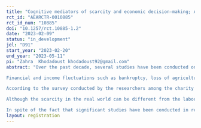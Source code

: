 ```yaml
---
title: "Cognitive mediators of scarcity and economic decision-making; A lab experiment"
rct_id: "AEARCTR-0010885"
rct_id_num: "10885"
doi: "10.1257/rct.10885-1.2"
date: "2023-02-09"
status: "in_development"
jel: "D91"
start_year: "2023-02-20"
end_year: "2023-05-11"
pi: "Zahra  Khodadoust khodadoust92@gmail.com"
abstract: "Over the past decade, several studies have been conducted on the topic of scarcity and its impact on behavior and decision-making. The expansion of interdisciplinary studies of economics and psychology with the advancement of the tools and methods of behavioral and cognitive experiments, especially in the field of brain research, has led to interesting information in this area. Researchers have used the scarcity literature to study and better understand the behavior of consumers, workers, farmers, shoppers, villagers, retailers, etc. in various situations when they experience scarcity of time, food, money, income, liquidity, and so on.
Financial and income fluctuations such as bankruptcy, loss of agricultural products due to natural disasters, high inflation, financial pressure due to large expenses such as buying a house, marriage, and illness, and periods of unemployment due to changing jobs or economic recession, all of these cases which can influence people's perception of resource scarcity. Investigating whether people in such conditions are more prone to make non-optimal decisions is one of the results that studies in the field of decision-making in scarcity can lead to. Since poverty is defined as financial scarcity in its chronic and acute forms, several studies have been conducted with the aim of investigating the behaviors of the poor using the literature on scarcity.
According to the survey conducted by the researchers among the charity's clients in Mashhad, lack of effort to get out of adversity situations, use of employment loans for consumption expenses, marriage of children at a young age, unwillingness to study and skill training, employment in low-income activities Without insurance, despite the offer of better jobs and multiple addictions were ineffective behaviors of clients.
Although the scarcity in the real world can be different from the laboratory conditions in terms of intensity and duration, but studying in a laboratory experiment is always a prerequisite for the accurate and appropriate design of Community-based and field interventions in each area. The cognitive approach to the problem of scarcity and the non-optimal behavior of people in the conditions of scarcity is a new explanation for the phenomenon of persistence of poverty, which complicates the analysis of this phenomenon and policies to reduce it. 
In spite of the fact that significant studies have been conducted in recent years about people's behavior in scarcity conditions with laboratory methods, the way financial scarcity affects economic preferences and cognitive mechanisms that mediate the effect still requires field and laboratory studies and designing creative experiments to explain some contradictory effects is (Brijan and Antonides, 2021). Therefore, in the current research, the focus is on measuring the effect of scarcity on working memory and inhibitory control to better understand the relationship between a scarcity and decision-making. In this study, the effect of scarcity due to cognitive load on time and risk preferences is investigated, since risk preferences and time preferences have been mentioned as important functions in shaping decisions (Glimcher, 2015, 260). It has been noted to check whether cognitive load leads to changes in economic preferences in scarcity conditions, two factors of working memory and inhibitory control, which are executive functions and mental bandwidth components, will be evaluated."
layout: registration
---
```


